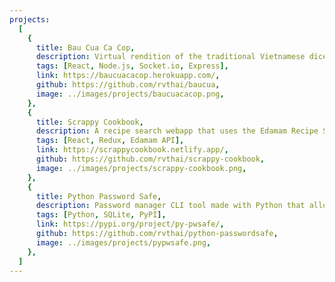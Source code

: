 ```yaml
---
projects:
  [
    {
      title: Bau Cua Ca Cop,
      description: Virtual rendition of the traditional Vietnamese dice game with real-time multiplayer features.,
      tags: [React, Node.js, Socket.io, Express],
      link: https://baucuacacop.herokuapp.com/,
      github: https://github.com/rvthai/baucua,
      image: ../images/projects/baucuacacop.png,
    },
    {
      title: Scrappy Cookbook,
      description: A recipe search webapp that uses the Edamam Recipe Search API to provide over 1.7 million recipes by searching ingredients.,
      tags: [React, Redux, Edamam API],
      link: https://scrappycookbook.netlify.app/,
      github: https://github.com/rvthai/scrappy-cookbook,
      image: ../images/projects/scrappy-cookbook.png,
    },
    {
      title: Python Password Safe,
      description: Password manager CLI tool made with Python that allows users to store username and password entries.,
      tags: [Python, SQLite, PyPI],
      link: https://pypi.org/project/py-pwsafe/,
      github: https://github.com/rvthai/python-passwordsafe,
      image: ../images/projects/pypwsafe.png,
    },
  ]
---
```

